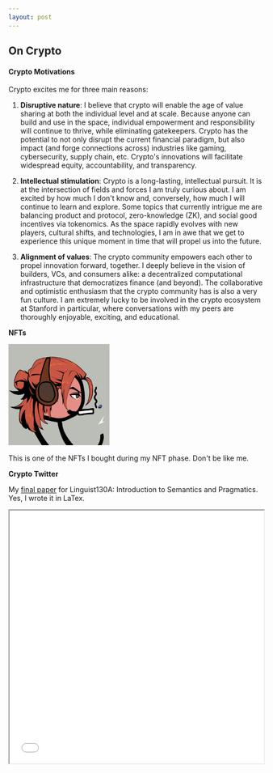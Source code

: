 ```yaml
---
layout: post
---
```

## On Crypto

#### Crypto Motivations

Crypto excites me for three main reasons: 

1) **Disruptive nature**: I believe that crypto will enable the age of value sharing at both the individual level and at scale. Because anyone can build and use in the space, individual empowerment and responsibility will continue to thrive, while eliminating gatekeepers. Crypto has the potential to not only disrupt the current financial paradigm, but also impact (and forge connections across) industries like gaming, cybersecurity, supply chain, etc. Crypto's innovations will facilitate widespread equity, accountability, and transparency. 

2) **Intellectual stimulation**: Crypto is a long-lasting, intellectual pursuit. It is at the intersection of fields and forces I am truly curious about. I am excited by how much I don't know and, conversely, how much I will continue to learn and explore. Some topics that currently intrigue me are balancing product and protocol, zero-knowledge (ZK), and social good incentives via tokenomics. As the space rapidly evolves with new players, cultural shifts, and technologies, I am in awe that we get to experience this unique moment in time that will propel us into the future.

3) **Alignment of values**: The crypto community empowers each other to propel innovation forward, together. I deeply believe in the vision of builders, VCs, and consumers alike: a decentralized computational infrastructure that democratizes finance (and beyond). The collaborative and optimistic enthusiasm that the crypto community has is also a very fun culture. I am extremely lucky to be involved in the crypto ecosystem at Stanford in particular, where conversations with my peers are thoroughly enjoyable, exciting, and educational.


**NFTs**

<img src="../zukimf.png" alt="my zuki mf" width="200"/>


This is one of the NFTs I bought during my NFT phase. Don't be like me. 

**Crypto Twitter**

My [final paper](https://github.com/kayleegeorge/kayleegeorge.github.io/blob/efb24b144723f6762a64b1dc6b4b74a9f9c9fef6/Ling130A_Final_Report_.pdf) for Linguist130A: Introduction to Semantics and Pragmatics. Yes, I wrote it in LaTex.

<iframe src="../Ling130A_Final_Report_.pdf" width="100%" height="500px"> </iframe>
